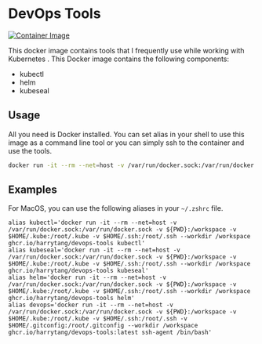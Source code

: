 # DevOps Tools

[![Container Image](https://github.com/harrytang/devops-tools/actions/workflows/build.yml/badge.svg)](https://github.com/harrytang/devops-tools/actions/workflows/build.yml)

This docker image contains tools that I frequently use while working with Kubernetes .
This Docker image contains the following components:

- kubectl
- helm
- kubeseal

## Usage

All you need is Docker installed. You can set alias in your shell to use this image as a command line tool or you can simply ssh to the container and use the tools.

```bash
docker run -it --rm --net=host -v /var/run/docker.sock:/var/run/docker.sock -v ${PWD}:/workspace -v $HOME/.kube:/root/.kube -v $HOME/.ssh:/root/.ssh --workdir /workspace ghcr.io/harrytang/devops-tools:latest ssh-agent /bin/bash
```

## Examples

For MacOS, you can use the following aliases in your `~/.zshrc` file.

```.zshrc
alias kubectl='docker run -it --rm --net=host -v /var/run/docker.sock:/var/run/docker.sock -v ${PWD}:/workspace -v $HOME/.kube:/root/.kube -v $HOME/.ssh:/root/.ssh --workdir /workspace ghcr.io/harrytang/devops-tools kubectl'
alias kubeseal='docker run -it --rm --net=host -v /var/run/docker.sock:/var/run/docker.sock -v ${PWD}:/workspace -v $HOME/.kube:/root/.kube -v $HOME/.ssh:/root/.ssh --workdir /workspace ghcr.io/harrytang/devops-tools kubeseal'
alias helm='docker run -it --rm --net=host -v /var/run/docker.sock:/var/run/docker.sock -v ${PWD}:/workspace -v $HOME/.kube:/root/.kube -v $HOME/.ssh:/root/.ssh --workdir /workspace ghcr.io/harrytang/devops-tools helm'
alias devops='docker run -it --rm --net=host -v /var/run/docker.sock:/var/run/docker.sock -v ${PWD}:/workspace -v $HOME/.kube:/root/.kube -v $HOME/.ssh:/root/.ssh -v $HOME/.gitconfig:/root/.gitconfig --workdir /workspace ghcr.io/harrytang/devops-tools:latest ssh-agent /bin/bash'
```
